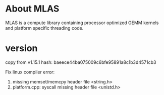 # About MLAS
MLAS is a compute library containing processor optimized GEMM kernels and platform specific threading code.

# version
copy from v1.15.1
hash: baeece44ba075009c6bfe95891a8c1b3d4571cb3

Fix linux compiler error:
1. missing memset/memcpy header file <string.h>
2. platform.cpp: syscall missing header file <unistd.h>
